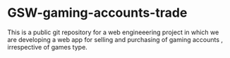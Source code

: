 # GSW-gaming-accounts-trade
This is a public git repository for a web engineeering project in which we are developing a web app for selling and purchasing of gaming accounts , irrespective of games type.
